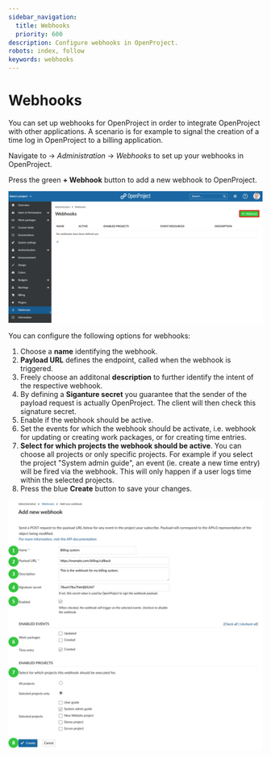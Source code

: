 ```yaml
---
sidebar_navigation:
  title: Webhooks
  priority: 600
description: Configure webhooks in OpenProject.
robots: index, follow
keywords: webhooks
---
```

# Webhooks

You can set up webhooks for OpenProject in order to integrate OpenProject with other applications. A scenario is for example to signal the creation of a time log in OpenProject to a billing application.

Navigate to -> *Administration* -> *Webhooks* to set up your webhooks in OpenProject.

Press the green **+ Webhook** button to add a new webhook to OpenProject.

![Sys-admin-webhooks](Sys-admin-webhooks.png)



You can configure the following options for webhooks:

1. Choose a **name** identifying the webhook.
2. **Payload URL** defines the endpoint, called when the webhook is triggered.
3. Freely choose an additonal **description** to further identify the intent of the respective webhook.
4. By defining a **Siganture secret** you guarantee that the sender of the payload request is actually OpenProject. The client will then check this signature secret.
5. Enable if the webhook should be active.
6. Set the events for which the webhook should be activate, i.e. webhook for updating or creating work packages, or for creating time entries.
7. **Select for which projects the webhook should be active**. You can choose all projects or only specific projects. For example if you select the project "System admin guide", an event (ie. create a new time entry) will be fired via the webhook. This will only happen if a user logs time within the selected projects.
8. Press the blue **Create** button to save your changes.

![Sys-admin-webhooks-configuration](Sys-admin-webhooks-configuration.png)
